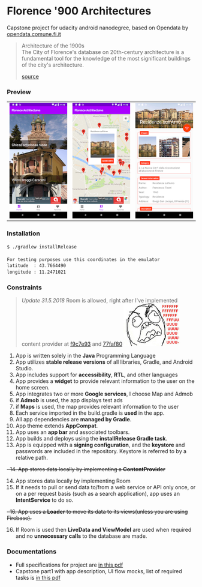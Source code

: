 # Florence '900 Architectures

Capstone project for udacity android nanodegree, based on Opendata by [opendata.comune.fi.it](http://opendata.comune.fi.it/)

> Architecture of the 1900s<br/>
> The City of Florence's database on 20th-century architecture is a fundamental 
> tool for the knowledge of the most significant buildings of the city's architecture.<br/>
>
> [source](http://opendata.comune.fi.it/cultura_turismo/dataset_0363.html)

### Preview
<table>
<tr>
<td><img src='docs/01.png'/></td>
<td><img src='docs/02.png'/></td>
<td><img src='docs/03.png'/></td>
</tr>
</table>

### Installation
```bash
$ ./gradlew installRelease

For testing purposes use this coordinates in the emulator
latitude  : 43.7664490
longitude : 11.2471021
```

### Constraints

>*Update 31.5.2018* Room is allowed, right after 
>I've implemented content provider at [f9c7e93](https://github.com/mpao/and-capstone-flo-arch/commit/f9c7e936850a96f6eaac39927aa438ff57a02cf6) 
>and [77faf80](https://github.com/mpao/and-capstone-flo-arch/commit/77faf80958699ebe645a4b90160c8e550ce47f99)
>![fuu](docs/fuuuu.jpg)

1.  App is written solely in the **Java** Programming Language
2.  App utilizes **stable release versions** of all libraries, Gradle, and Android Studio.
3.  App includes support for **accessibility**, **RTL**, and other languages
4.  App provides a **widget** to provide relevant information to the user on the home screen.
5.  App integrates two or more **Google services**, I choose Map and Admob
6.  if **Admob** is used, the app displays test ads
7.  if **Maps** is used, the map provides relevant information to the user
8.  Each service imported in the build.gradle is **used** in the app.
9.  All app dependencies are **managed by Gradle**.
10.  App theme extends **AppCompat**.
11. App uses an **app bar** and associated toolbars.
12. App builds and deploys using the **installRelease Gradle task**.
13. App is equipped with a **signing configuration**, and the **keystore** and passwords are included in the repository. Keystore is referred to by a relative path. 

<del>&nbsp;&nbsp;14. App stores data locally by implementing a **ContentProvider**</del>

14. App stores data locally by implementing Room
15. If it needs to pull or send data to/from a web service or API only once, or on a per request basis (such as a search application), app uses an **IntentService** to do so.

<del>&nbsp;&nbsp;16. App uses a **Loader** to move its data to its views(unless you are using Firebase).</del>

16. If Room is used then **LiveData and ViewModel** are used when required and no **unnecessary calls** to the database are made.


### Documentations

- Full specifications for project are [in this pdf](docs/rubrics.pdf)
- Capstone part1 with app description, UI flow mocks, list of required tasks is [in this pdf](docs/Capstone_Stage1.pdf)







